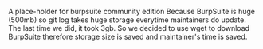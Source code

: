 A place-holder for burpsuite community edition
Because BurpSuite is huge (500mb) so git log takes huge storage everytime maintainers do update. The last time we did, it took 3gb.
So we decided to use wget to download BurpSuite therefore storage size is saved and maintainer's time is saved.
